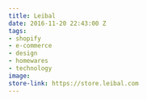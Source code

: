 ```yaml
---
title: Leibal
date: 2016-11-20 22:43:00 Z
tags:
- shopify
- e-commerce
- design
- homewares
- technology
image: 
store-link: https://store.leibal.com
---
```


